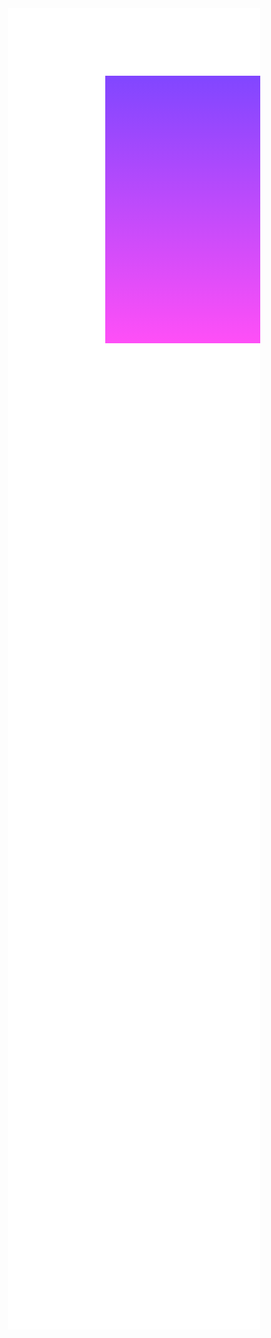 <!DOCTYPE html><html><head><link href="https://fonts.googleapis.com/css?family=Inter&display=swap" rel="stylesheet" /></head><body><div class="v1_2"><div class="v1_3"></div><div class="v2_5"></div><span class="v2_6">LuaForums!

Learn Lua the 
EASY way!</span><div class="v2_33"></div><span class="v2_39">Free forever!</span><div class="v3_48"></div><div class="v3_50"></div><span class="v3_49">Comming Soon!</span><span class="v3_52">LuaForums</span></div></body></html> <br/><br/> <style>* {
  box-sizing: border-box;
}
body {
  font-size: 14px;
}
.v1_2 {
  width: 100%;
  height: 2114px;
  background: rgba(255,255,255,1);
  opacity: 1;
  position: relative;
  top: 0px;
  left: 0px;
  overflow: hidden;
}
.v1_3 {
  width: 100%;
  height: 428px;
  background: linear-gradient(rgba(129,70,255,1), rgba(255,79,247,1));
  opacity: 1;
  position: absolute;
  top: 108px;
  left: 156px;
}
.v2_5 {
  width: 310px;
  height: 343px;
  background: url("../images/v2_5.png");
  background-repeat: no-repeat;
  background-position: center center;
  background-size: cover;
  opacity: 1;
  position: absolute;
  top: 159px;
  left: 213px;
  overflow: hidden;
}
.v2_6 {
  width: 465px;
  color: rgba(255,255,255,1);
  position: absolute;
  top: 242px;
  left: 600px;
  font-size: 64px;
  opacity: 1;
  text-align: left;
}
.v2_33 {
  width: 266px;
  height: 256px;
  background: linear-gradient(rgba(129,70,255,1), rgba(198,79,255,1));
  opacity: 1;
  position: absolute;
  top: 565px;
  left: 231px;
  border-top-left-radius: 20px;
  border-top-right-radius: 20px;
  border-bottom-left-radius: 20px;
  border-bottom-right-radius: 20px;
  overflow: hidden;
}
.v2_39 {
  width: 266px;
  color: rgba(255,255,255,1);
  position: absolute;
  top: 762px;
  left: 231px;
  font-family: Inter;
  font-weight: Extra Bold;
  font-size: 20px;
  opacity: 1;
  text-align: center;
}
.v3_48 {
  width: 248px;
  height: 194px;
  background: url("../images/v3_48.png");
  background-repeat: no-repeat;
  background-position: center center;
  background-size: cover;
  opacity: 1;
  position: absolute;
  top: 575px;
  left: 240px;
  overflow: hidden;
}
.v3_50 {
  width: 627px;
  height: 256px;
  background: linear-gradient(rgba(103,191,255,1), rgba(106,250,241,1));
  opacity: 1;
  position: absolute;
  top: 565px;
  left: 574px;
  border-top-left-radius: 20px;
  border-top-right-radius: 20px;
  border-bottom-left-radius: 20px;
  border-bottom-right-radius: 20px;
  overflow: hidden;
}
.v3_49 {
  width: 459px;
  color: rgba(255,255,255,1);
  position: absolute;
  top: 570px;
  left: 658px;
  font-family: Inter;
  font-weight: Extra Bold;
  font-size: 64px;
  opacity: 1;
  text-align: center;
}
.v3_52 {
  width: 740px;
  color: rgba(0,0,0,1);
  position: absolute;
  top: 26px;
  left: 347px;
  font-family: Inter;
  font-weight: Extra Bold;
  font-size: 64px;
  opacity: 1;
  text-align: center;
}
</style>
